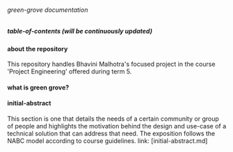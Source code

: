 ###### green-grove documentation

##### table-of-contents (will be continuously updated)

#### about the repository

This repository handles Bhavini Malhotra's focused project in the course 'Project Engineering' offered during term 5.

#### what is green grove?

#### initial-abstract 

This section is one that details the needs of a certain community or group of people and highlights the motivation behind the design and use-case of a technical solution that can address that need. The exposition follows the NABC model according to course guidelines. 
link: [initial-abstract.md]
